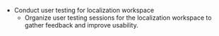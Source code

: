 - Conduct user testing for localization workspace
  - Organize user testing sessions for the localization workspace to gather feedback and improve usability.